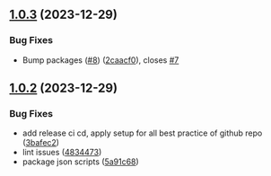 ## [1.0.3](https://github.com/Avivbens/rx-parallel/compare/v1.0.2...v1.0.3) (2023-12-29)


### Bug Fixes

* Bump packages ([#8](https://github.com/Avivbens/rx-parallel/issues/8)) ([2caacf0](https://github.com/Avivbens/rx-parallel/commit/2caacf065a6bd2f3924b92cdd68cb624efd4ccf2)), closes [#7](https://github.com/Avivbens/rx-parallel/issues/7)

## [1.0.2](https://github.com/Avivbens/rx-parallel/compare/v1.0.1...v1.0.2) (2023-12-29)


### Bug Fixes

* add release ci cd, apply setup for all best practice of github repo ([3bafec2](https://github.com/Avivbens/rx-parallel/commit/3bafec2fb31c68bce6e3cf225def4fba39bf833d))
* lint issues ([4834473](https://github.com/Avivbens/rx-parallel/commit/4834473eb90e7462ee3f12af009f36fa998c4f36))
* package json scripts ([5a91c68](https://github.com/Avivbens/rx-parallel/commit/5a91c6877e7675c27d3cab1ad4fc8037881cf56b))
